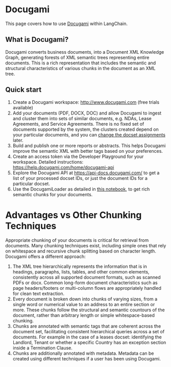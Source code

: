 # Docugami

This page covers how to use [Docugami](https://docugami.com) within LangChain.

## What is Docugami?

Docugami converts business documents, into a Document XML Knowledge Graph, generating forests of XML semantic trees representing entire documents. This is a rich representation that includes the semantic and structural characteristics of various chunks in the document as an XML tree.

## Quick start

1. Create a Docugami workspace: http://www.docugami.com (free trials available)
2. Add your documents (PDF, DOCX, DOC) and allow Docugami to ingest and cluster them into sets of similar documents, e.g. NDAs, Lease Agreements, and Service Agreements. There is no fixed set of documents supported by the system, the clusters created depend on your particular documents, and you can [change the docset assignments](https://help.docugami.com/home/working-with-the-doc-sets-view) later.
3. Build and publish one or more reports or abstracts. This helps Docugami improve the semantic XML with better tags based on your preferences.
4. Create an access token via the Developer Playground for your workspace. Detailed instructions: https://help.docugami.com/home/docugami-api
5. Explore the Docugami API at https://api-docs.docugami.com/ to get a list of your processed docset IDs, or just the document IDs for a particular docset. 
6. Use the DocugamiLoader as detailed in [this notebook](../modules/indexes/document_loaders/examples/docugami.ipynb), to get rich semantic chunks for your documents.

# Advantages vs Other Chunking Techniques

Appropriate chunking of your documents is critical for retrieval from documents. Many chunking techniques exist, including simple ones that rely on whitespace and recursive chunk splitting based on character length. Docugami offers a different approach:

1. The XML tree hierarchically represents the information that is in headings, paragraphs, lists, tables, and other common elements, consistently across all supported document formats, such as scanned PDFs or docx. Common long-form document characteristics such as page headers/footers or multi-column flows are appropriately handled for clean text extraction. 
2. Every document is broken down into chunks of varying sizes, from a single word or numerical value to an address to an entire section or more. These chunks follow the structural and semantic countours of the document, rather than arbitrary length or simple whitespace-based chunking.
3. Chunks are annotated with semantic tags that are coherent across the document set, facilitating consistent hierarchical queries across a set of documents. For example in the case of a leases docset: identifying the Landlord, Tenant or whether a specific Country has an exception section inside a Termination Clause.
4. Chunks are additionally annotated with metadata. Metadata can be created using different techniques if a user has been using Docugami.